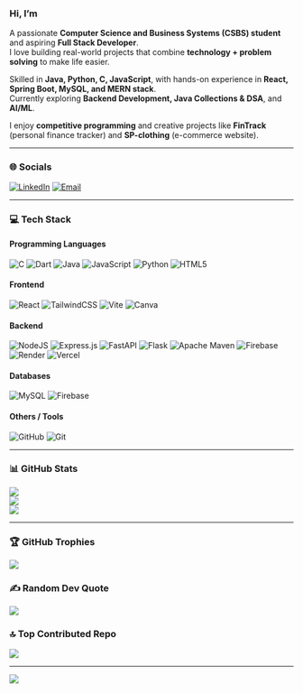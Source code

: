 ### Hi, I’m 





A passionate **Computer Science and Business Systems (CSBS) student** and aspiring **Full Stack Developer**.  
I love building real-world projects that combine **technology + problem solving** to make life easier.  

Skilled in **Java, Python, C, JavaScript**, with hands-on experience in **React, Spring Boot, MySQL, and MERN stack**.  
Currently exploring **Backend Development, Java Collections & DSA**, and **AI/ML**.  

I enjoy **competitive programming** and creative projects like **FinTrack** (personal finance tracker) and **SP-clothing** (e-commerce website).  

---

### 🌐 Socials
[![LinkedIn](https://img.shields.io/badge/LinkedIn-%230077B5.svg?logo=linkedin&logoColor=white)](https://linkedin.com/in/sharvesh-l) 
[![Email](https://img.shields.io/badge/Email-D14836?logo=gmail&logoColor=white)](mailto:loganathansharvesh14@gmail.com) 

---

### 💻 Tech Stack

#### Programming Languages
![C](https://img.shields.io/badge/c-%2300599C.svg?style=plastic&logo=c&logoColor=white) 
![Dart](https://img.shields.io/badge/dart-%230175C2.svg?style=plastic&logo=dart&logoColor=white) 
![Java](https://img.shields.io/badge/java-%23ED8B00.svg?style=plastic&logo=openjdk&logoColor=white) 
![JavaScript](https://img.shields.io/badge/javascript-%23323330.svg?style=plastic&logo=javascript&logoColor=%23F7DF1E) 
![Python](https://img.shields.io/badge/python-3670A0?style=plastic&logo=python&logoColor=ffdd54) 
![HTML5](https://img.shields.io/badge/html5-%23E34F26.svg?style=plastic&logo=html5&logoColor=white)

#### Frontend
![React](https://img.shields.io/badge/react-%2320232a.svg?style=plastic&logo=react&logoColor=%2361DAFB) 
![TailwindCSS](https://img.shields.io/badge/tailwindcss-%2338B2AC.svg?style=plastic&logo=tailwind-css&logoColor=white) 
![Vite](https://img.shields.io/badge/vite-%23646CFF.svg?style=plastic&logo=vite&logoColor=white) 
![Canva](https://img.shields.io/badge/Canva-%2300C4CC.svg?style=plastic&logo=Canva&logoColor=white)

#### Backend
![NodeJS](https://img.shields.io/badge/node.js-6DA55F?style=plastic&logo=node.js&logoColor=white) 
![Express.js](https://img.shields.io/badge/express.js-%23404d59.svg?style=plastic&logo=express&logoColor=%2361DAFB) 
![FastAPI](https://img.shields.io/badge/FastAPI-005571?style=plastic&logo=fastapi) 
![Flask](https://img.shields.io/badge/flask-%23000.svg?style=plastic&logo=flask&logoColor=white) 
![Apache Maven](https://img.shields.io/badge/Apache%20Maven-C71A36?style=plastic&logo=Apache%20Maven&logoColor=white) 
![Firebase](https://img.shields.io/badge/firebase-%23039BE5.svg?style=plastic&logo=firebase) 
![Render](https://img.shields.io/badge/Render-%46E3B7.svg?style=plastic&logo=render&logoColor=white) 
![Vercel](https://img.shields.io/badge/vercel-%23000000.svg?style=plastic&logo=vercel&logoColor=white)

#### Databases
![MySQL](https://img.shields.io/badge/mysql-4479A1.svg?style=plastic&logo=mysql&logoColor=white) 
![Firebase](https://img.shields.io/badge/firebase-a08021?style=plastic&logo=firebase&logoColor=ffcd34)

#### Others / Tools
![GitHub](https://img.shields.io/badge/github-%23121011.svg?style=plastic&logo=github&logoColor=white) 
![Git](https://img.shields.io/badge/git-%23F05033.svg?style=plastic&logo=git&logoColor=white)

---

### 📊 GitHub Stats
![](https://github-readme-stats.vercel.app/api?username=Sharvzz&theme=monokai&hide_border=false&include_all_commits=true&count_private=true)<br/>
![](https://nirzak-streak-stats.vercel.app/?user=Sharvzz&theme=monokai&hide_border=false)<br/>
![](https://github-readme-stats.vercel.app/api/top-langs/?username=Sharvzz&theme=monokai&hide_border=false&include_all_commits=true&count_private=true&layout=compact)

---

### 🏆 GitHub Trophies
![](https://github-profile-trophy.vercel.app/?username=Sharvzz&theme=radical&no-frame=false&no-bg=true&margin-w=4)

### ✍️ Random Dev Quote
![](https://quotes-github-readme.vercel.app/api?type=horizontal&theme=tokyonight)

### 🔝 Top Contributed Repo
![](https://github-contributor-stats.vercel.app/api?username=Sharvzz&limit=5&theme=shadow_blue&combine_all_yearly_contributions=true)

---
[![](https://visitcount.itsvg.in/api?id=Sharvzz&icon=1&color=1)](https://visitcount.itsvg.in)

<!-- Proudly created with GPRM ( https://gprm.itsvg.in ) -->
